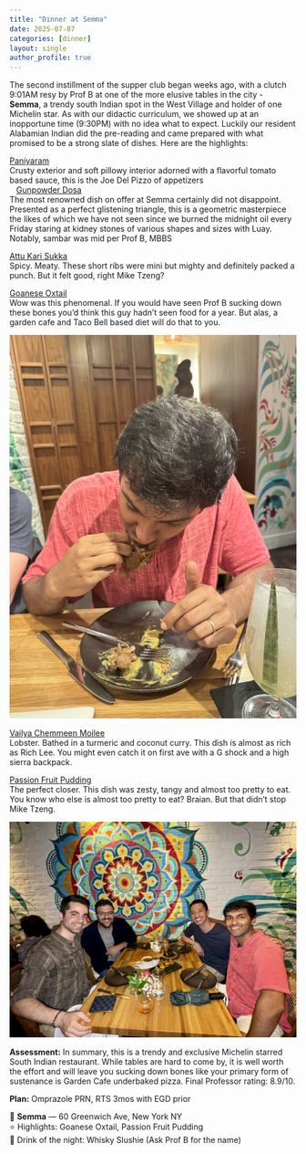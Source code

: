 ```yaml
---
title: "Dinner at Semma"
date: 2025-07-07
categories: [dinner]
layout: single
author_profile: true
---
```


The second instillment of the supper club began weeks ago, with a clutch 9:01AM resy by Prof B at one of the more elusive tables in the city - **Semma**, a trendy south Indian spot in the West Village and holder of one Michelin star. As with our didactic curriculum, we showed up at an inopportune time (9:30PM) with no idea what to expect. Luckily our resident Alabamian Indian did the pre-reading and came prepared with what promised to be a strong slate of dishes. Here are the highlights: 

<u>Paniyaram</u><br>
Crusty exterior and soft pillowy interior adorned with a flavorful tomato based sauce, this is the Joe Del Pizzo of appetizers<br>
  
<u>Gunpowder Dosa</u><br> 
The most renowned dish on offer at Semma certainly did not disappoint. Presented as a perfect glistening triangle, this is a geometric masterpiece the likes of which we have not seen since we burned the midnight oil every Friday staring at kidney stones of various shapes and sizes with Luay. Notably, sambar was mid per Prof B, MBBS 

<u>Attu Kari Sukka</u><br>
Spicy. Meaty. These short ribs were mini but mighty and definitely packed a punch. But it felt good, right Mike Tzeng?

<u>Goanese Oxtail</u><br>
Wow was this phenomenal. If you would have seen Prof B sucking down these bones you’d think this guy hadn’t seen food for a year. But alas, a garden cafe and Taco Bell based diet will do that to you. 

![Semma Hriday](/assets/images/semma_hriday.jpg)

<u>Vailya Chemmeen Moilee</u><br>
Lobster. Bathed in a turmeric and coconut curry. This dish is almost as rich as Rich Lee. You might even catch it on first ave with a G shock and a high sierra backpack. 

<u>Passion Fruit Pudding</u><br>
The perfect closer. This dish was zesty, tangy and almost too pretty to eat. You know who else is almost too pretty to eat? Braian. But that didn’t stop Mike Tzeng. 

![Semma Table Spread](/assets/images/semma_group.jpg)

**Assessment:** 
In summary, this is a trendy and exclusive Michelin starred South Indian restaurant. While tables are hard to come by, it is well worth the effort and will leave you sucking down bones like your primary form of sustenance is Garden Cafe underbaked pizza. Final Professor rating: 8.9/10.

**Plan:** 
Omprazole PRN, RTS 3mos with EGD prior 

📍 **Semma** — 60 Greenwich Ave, New York NY<br> 
⭐️ Highlights: Goanese Oxtail, Passion Fruit Pudding<br> 
🍷 Drink of the night: Whisky Slushie (Ask Prof B for the name)


